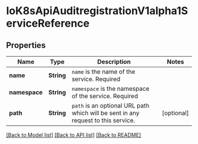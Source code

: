 # IoK8sApiAuditregistrationV1alpha1ServiceReference

## Properties
Name | Type | Description | Notes
------------ | ------------- | ------------- | -------------
**name** | **String** | `name` is the name of the service. Required | 
**namespace** | **String** | `namespace` is the namespace of the service. Required | 
**path** | **String** | `path` is an optional URL path which will be sent in any request to this service. | [optional] 

[[Back to Model list]](../README.md#documentation-for-models) [[Back to API list]](../README.md#documentation-for-api-endpoints) [[Back to README]](../README.md)


